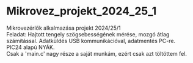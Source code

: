 # Mikrovez_projekt_2024_25_1
Mikrovezérlők alkalmazása projekt 2024/25/1  
Feladat: Hajtott tengely szögsebességének mérése, mozgó átlag számítással. Adatküldés USB kommunikációval, adatmentés PC-re.  
PIC24 alapú NYÁK.  
Csak a 'main.c' nagy része a saját munkám, ezért csak azt töltöttem fel.
